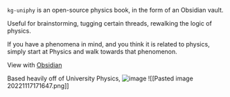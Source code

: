 `kg-uniphy` is an open-source physics book, in the form of an Obsidian vault.

Useful for brainstorming, tugging certain threads, rewalking the logic of physics.

If you have a phenomena in mind, and you think it is related to physics, simply start at Physics and walk towards that phenomenon.

View with [Obsidian](https://obsidian.md)

Based heavily off of University Physics, 
![image](https://user-images.githubusercontent.com/86126050/202578312-0413c286-b338-428b-aa94-6881c6f3ef01.png)
![[Pasted image 20221117171647.png]]
